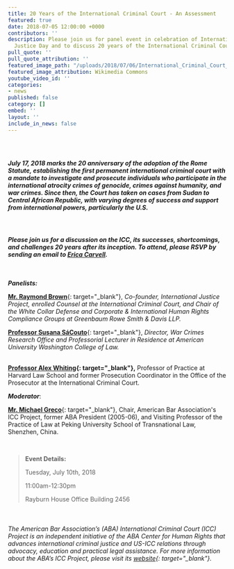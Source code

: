```yaml
---
title: 20 Years of the International Criminal Court - An Assessment
featured: true
date: 2018-07-05 12:00:00 +0000
contributors: ''
description: Please join us for panel event in celebration of International Criminal
  Justice Day and to discuss 20 years of the International Criminal Court.
pull_quote: ''
pull_quote_attribution: ''
featured_image_path: "/uploads/2018/07/06/International_Criminal_Court_building_(2016)_in_The_Hague.jpg"
featured_image_attribution: Wikimedia Commons
youtube_video_id: ''
categories:
- news
published: false
category: []
embed: ''
layout: ''
include_in_news: false
---
```


##### &nbsp;

#### *July 17, 2018 marks the 20 anniversary of the adoption of the Rome Statute, establishing the first permanent international criminal court with a mandate to investigate and prosecute individuals who participate in the international atrocity crimes of genocide, crimes against humanity, and war crimes. Since then, the Court has taken on cases from Sudan to Central African Republic, with varying degrees of success and support from international powers, particularly the U.S.*

#### &nbsp;

#### ***Please join us for a discussion on the ICC, its successes, shortcomings, and challenges 20 years after its inception. To attend, please RSVP by sending an email to [Erica Carvell](mailto:erica.carvell@opensocietyfoundations.org?subject=RSVP%20-%2020%20Years%20of%20the%20ICC%20-%20An%20Assessment).&nbsp;***

&nbsp;

***Panelists:***

[**Mr. Raymond Brown**](https://www.greenbaumlaw.com/attorneys-Raymond-Brown.html){: target="_blank"}, *Co-founder, International Justice Project, enrolled Counsel at the International Criminal Court, and Chair of the White Collar Defense and Corporate & International Human Rights Compliance Groups at Greenbaum Rowe Smith & Davis LLP.*

[**Professor Susana S&aacute;Couto**](https://www.wcl.american.edu/community/faculty/profile/sacouto/bio){: target="_blank"}, *Director, War Crimes Research Office and Professorial Lecturer in Residence at American University Washington College of Law.*

<br>**[Professor Alex Whiting](https://www.aba-icc.org/board-of-advisors/alex-whiting/){: target="_blank"},** Professor of Practice at Harvard Law School and former Prosecution Coordinator in the Office of the Prosecutor at the International Criminal Court.

***Moderator***:

[**Mr. Michael Greco**](https://www.aba-icc.org/board-of-advisors/michael-s-greco/){: target="_blank"}, Chair, American Bar Association's ICC Project, former ABA President (2005-06), and Visiting Professor of the Practice of Law at Peking University School of Transnational Law, Shenzhen, China.

&nbsp;

> **Event Details:**
>
>
> Tuesday, July 10th, 2018
>
>
> 11:00am-12:30pm
>
>
> Rayburn House Office Building 2456

&nbsp;

###### *The American Bar Association’s (ABA) International Criminal Court (ICC) Project is an independent initiative of the ABA Center for Human Rights that advances international criminal justice and US-ICC relations through advocacy, education and practical legal assistance. For more information about the ABA’s ICC Project, please visit its&nbsp;[website](www.aba-icc.org){: target="_blank"}.*